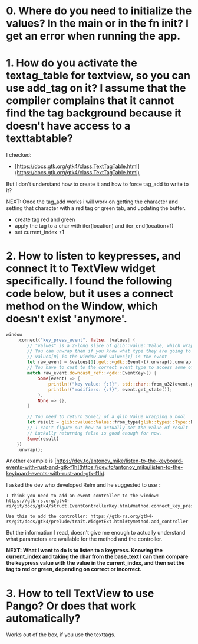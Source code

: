 # 0. Where do you need to initialize the values? In the main or in the fn init? I get an error when running the app. 

# 1. How do you activate the textag_table for textview, so you can use add_tag on it? I assume that the compiler complains that it cannot find the tag background because it doesn't have access to a texttabtable?

I checked:
- [https://docs.gtk.org/gtk4/class.TextTagTable.html](https://docs.gtk.org/gtk4/class.TextTagTable.html)

But I don't understand how to create it and how to force tag_add to write to it?

NEXT: Once the tag_add works i will work on getting the character and setting that character with a red tag or green tab, and updating the buffer.

- create tag red and green
- apply the tag to a char with iter(location) and iter_end(location+1)
- set current_index +1

# 2. How to listen to keypresses, and connect it to TextView widget specifically. I found the following code below, but it uses a connect method on the Window, which doesn't exist 'anymore'. 

```rust
window
    .connect("key_press_event", false, |values| {
        // "values" is a 2-long slice of glib::value::Value, which wrap G-types
        // You can unwrap them if you know what type they are going to be ahead of time
        // values[0] is the window and values[1] is the event
        let raw_event = &values[1].get::<gdk::Event>().unwrap().unwrap();
        // You have to cast to the correct event type to access some of the fields
        match raw_event.downcast_ref::<gdk::EventKey>() {
            Some(event) => {
                println!("key value: {:?}", std::char::from_u32(event.get_keyval()));
                println!("modifiers: {:?}", event.get_state());
            },
            None => {},
        }

        // You need to return Some() of a glib Value wrapping a bool
        let result = glib::value::Value::from_type(glib::types::Type::Bool);
        // I can't figure out how to actually set the value of result
        // Luckally returning false is good enough for now.
        Some(result)
    })
    .unwrap();
```
Another example is [https://dev.to/antonov_mike/listen-to-the-keyboard-events-with-rust-and-gtk-f1h](https://dev.to/antonov_mike/listen-to-the-keyboard-events-with-rust-and-gtk-f1h).

I asked the dev who developed Relm and he suggested to use :

```
I think you need to add an event controller to the window: https://gtk-rs.org/gtk4-rs/git/docs/gtk4/struct.EventControllerKey.html#method.connect_key_pressed

Use this to add the controller: https://gtk-rs.org/gtk4-rs/git/docs/gtk4/prelude/trait.WidgetExt.html#tymethod.add_controller
```

But the information I read, doesn't give me enough to actually understand what parameters are available for the method and the controller.

**NEXT: What I want to do is to listen to a keypress. Knowing the current_index and taking the char from the base_text I can then compare the keypress value with the value in the current_index, and then set the tag to red or green, depending on correct or incorrect.**

# 3. How to tell TextView to use Pango? Or does that work automatically?
Works out of the box, if you use the texttags.

<!-- # 4. Making an editor TextView in Rust from a python/gtk approach? -->
<!-- **NEXT: Convert the example in [Python/GTK3]() to a Rust/GTK4.** -->
<!-- [https://github.com/antonovmike/gtk_keyboard_events_listener](https://github.com/antonovmike/gtk_keyboard_events_listener) -->
